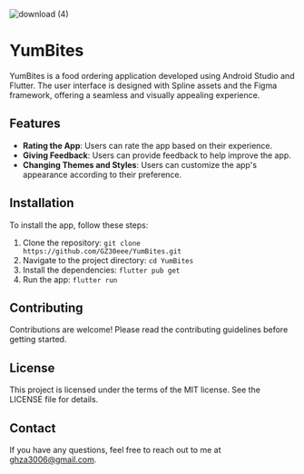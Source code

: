 ![download (4)](https://github.com/GZ30eee/YumBites/assets/130747789/656f1bb7-001e-4c53-85a8-c7ab7ff6f848)

# YumBites

YumBites is a food ordering application developed using Android Studio and Flutter. The user interface is designed with Spline assets and the Figma framework, offering a seamless and visually appealing experience.

## Features

- **Rating the App**: Users can rate the app based on their experience.
- **Giving Feedback**: Users can provide feedback to help improve the app.
- **Changing Themes and Styles**: Users can customize the app's appearance according to their preference.

## Installation

To install the app, follow these steps:

1. Clone the repository: `git clone https://github.com/GZ30eee/YumBites.git`
2. Navigate to the project directory: `cd YumBites`
3. Install the dependencies: `flutter pub get`
4. Run the app: `flutter run`

## Contributing

Contributions are welcome! Please read the contributing guidelines before getting started.

## License

This project is licensed under the terms of the MIT license. See the LICENSE file for details.

## Contact

If you have any questions, feel free to reach out to me at ghza3006@gmail.com.
